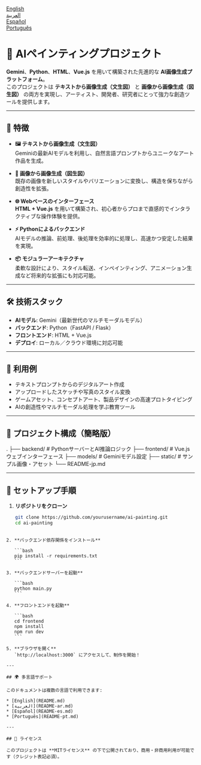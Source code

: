[English](README.md)  
[العربية](README-ar.md)  
[Español](README-es.md)  
[Português](README-pt.md)  

# 🎨 AIペインティングプロジェクト

**Gemini**、**Python**、**HTML**、**Vue.js** を用いて構築された先進的な **AI画像生成プラットフォーム**。  
このプロジェクトは **テキストから画像生成（文生図）** と **画像から画像生成（図生図）** の両方を実現し、アーティスト、開発者、研究者にとって強力な創造ツールを提供します。

---

## 🚀 特徴

- **🖼️ テキストから画像生成（文生図）**  
  Geminiの最新AIモデルを利用し、自然言語プロンプトからユニークなアート作品を生成。

- **🎨 画像から画像生成（図生図）**  
  既存の画像を新しいスタイルやバリエーションに変換し、構造を保ちながら創造性を拡張。

- **🌐 Webベースのインターフェース**  
  **HTML + Vue.js** を用いて構築され、初心者からプロまで直感的でインタラクティブな操作体験を提供。

- **⚡ Pythonによるバックエンド**  
  AIモデルの推論、前処理、後処理を効率的に処理し、高速かつ安定した結果を実現。

- **📦 モジュラーアーキテクチャ**  
  柔軟な設計により、スタイル転送、インペインティング、アニメーション生成など将来的な拡張にも対応可能。

---

## 🛠️ 技術スタック

- **AIモデル**: Gemini（最新世代のマルチモーダルモデル）  
- **バックエンド**: Python（FastAPI / Flask）  
- **フロントエンド**: HTML + Vue.js  
- **デプロイ**: ローカル／クラウド環境に対応可能  

---

## 📸 利用例

- テキストプロンプトからのデジタルアート作成  
- アップロードしたスケッチや写真のスタイル変換  
- ゲームアセット、コンセプトアート、製品デザインの高速プロトタイピング  
- AIの創造性やマルチモーダル処理を学ぶ教育ツール  

---

## 📂 プロジェクト構成（簡略版）


.
├── backend/           # PythonサーバーとAI推論ロジック
├── frontend/          # Vue.jsウェブインターフェース
├── models/            # Geminiモデル設定
├── static/            # サンプル画像・アセット
└── README-jp.md


---

## 📖 セットアップ手順

1. **リポジトリをクローン**
   ```bash
   git clone https://github.com/yourusername/ai-painting.git
   cd ai-painting
````

2. **バックエンド依存関係をインストール**

   ```bash
   pip install -r requirements.txt
   ```

3. **バックエンドサーバーを起動**

   ```bash
   python main.py
   ```

4. **フロントエンドを起動**

   ```bash
   cd frontend
   npm install
   npm run dev
   ```

5. **ブラウザを開く**
   `http://localhost:3000` にアクセスして、制作を開始！

---

## 🌍 多言語サポート

このドキュメントは複数の言語で利用できます:

* [English](README.md)
* [العربية](README-ar.md)
* [Español](README-es.md)
* [Português](README-pt.md)

---

## 📜 ライセンス

このプロジェクトは **MITライセンス** の下で公開されており、商用・非商用利用が可能です（クレジット表記必須）。


